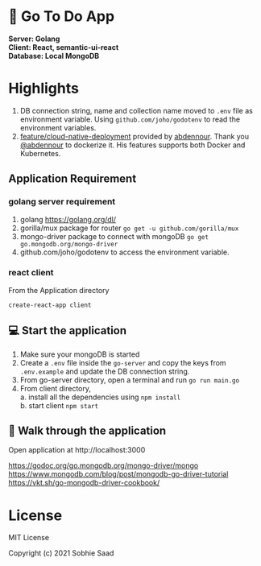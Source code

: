 # :memo: Go To Do App

**Server: Golang  
Client: React, semantic-ui-react  
Database: Local MongoDB**

# Highlights

1. DB connection string, name and collection name moved to `.env` file as environment variable. Using `github.com/joho/godotenv` to read the environment variables.
2. [feature/cloud-native-deployment](https://github.com/abdennour/go-to-do-app/tree/feature/cloud-native-deployment) provided by [abdennour](https://github.com/abdennour). Thank you [@abdennour](https://github.com/abdennour) to dockerize it. His features supports both Docker and Kubernetes.

## Application Requirement

### golang server requirement

1. golang https://golang.org/dl/
2. gorilla/mux package for router `go get -u github.com/gorilla/mux`
3. mongo-driver package to connect with mongoDB `go get go.mongodb.org/mongo-driver`
4. github.com/joho/godotenv to access the environment variable.

### react client

From the Application directory

`create-react-app client`

## :computer: Start the application

1. Make sure your mongoDB is started
2. Create a `.env` file inside the `go-server` and copy the keys from `.env.example` and update the DB connection string.
3. From go-server directory, open a terminal and run
   `go run main.go`
4. From client directory,  
   a. install all the dependencies using `npm install`  
   b. start client `npm start`

## :panda_face: Walk through the application

Open application at http://localhost:3000

https://godoc.org/go.mongodb.org/mongo-driver/mongo  
https://www.mongodb.com/blog/post/mongodb-go-driver-tutorial  
https://vkt.sh/go-mongodb-driver-cookbook/

# License

MIT License

Copyright (c) 2021 Sobhie Saad
